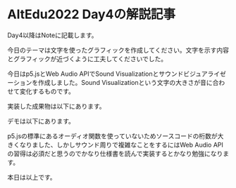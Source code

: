 # AltEdu2022 Day4の解説記事

Day4以降はNoteに記載します。

今日のテーマは文字を使ったグラフィックを作成してください。文字を示す内容とグラフィックが近づくように工夫してくださいでした。

今日はp5.jsとWeb Audio APIでSound Visualizationとサウンドビジュアライゼーションを作成しました。Sound Visualizationという文字の大きさが音に合わせて変化するものです。

実装した成果物は以下にあります。

デモは以下にあります。

p5.jsの標準にあるオーディオ関数を使っていないためソースコードの桁数が大きくなりました、しかしサウンド周りで複雑なことをするにはWeb Audio APIの習得は必須だと思うのでかなり仕様書を読んで実装するとかなり勉強になります。


本日は以上です。



